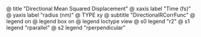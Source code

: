 @    title "Directional Mean Squared Displacement"
@    xaxis  label "Time (fs)"
@    yaxis  label "radius (nm)"
@	 TYPE xy
@	 subtitle "DirectionalRCorrFunc"
@	 legend on
@	 legend box on
@	 legend loctype view
@	 s0 legend "r2"
@	 s1 legend "rparallel"
@	 s2 legend "rperpendicular"